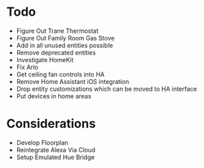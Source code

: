 # Todo

- Figure Out Trane Thermostat
- Figure Out Family Room Gas Stove
- Add in all unused entities possible
- Remove deprecated entities
- Investigate HomeKit
- Fix Arlo
- Get ceiling fan controls into HA
- Remove Home Assistant iOS integration
- Drop entity customizations which can be moved to HA interface
- Put devices in home areas

# Considerations

- Develop Floorplan
- Reintegrate Alexa Via Cloud
- Setup Emulated Hue Bridge

